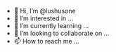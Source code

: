- 👋 Hi, I’m @lushusone
- 👀 I’m interested in ...
- 🌱 I’m currently learning ...
- 💞️ I’m looking to collaborate on ...
- 📫 How to reach me ...

<!---
lushusone/lushusone is a ✨ special ✨ repository because its `README.md` (this file) appears on your GitHub profile.
You can click the Preview link to take a look at your changes.
--->
